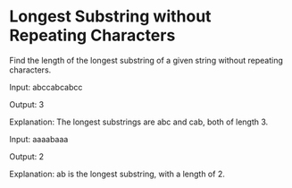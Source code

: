 # Longest Substring without Repeating Characters

Find the length of the longest substring of a given string without repeating characters.

Input: abccabcabcc

Output: 3

Explanation: The longest substrings are abc and cab, both of length 3.

Input: aaaabaaa

Output: 2

Explanation: ab is the longest substring, with a length of 2.
